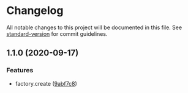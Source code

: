 # Changelog

All notable changes to this project will be documented in this file. See [standard-version](https://github.com/conventional-changelog/standard-version) for commit guidelines.

## 1.1.0 (2020-09-17)


### Features

* factory.create ([9abf7c8](https://github.com/niallpaterson/factory.create/commit/9abf7c85aeb0329117685558c5d31ecd1061860c))
